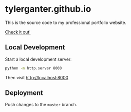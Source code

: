 # tylerganter.github.io

This is the source code to my professional portfolio website.

[Check it out!](https://tylerganter.com)

## Local Development

Start a local development server:

```bash
python -m http.server 8000
```

Then visit [http://localhost:8000](http://localhost:8000)

## Deployment

Push changes to the `master` branch.
